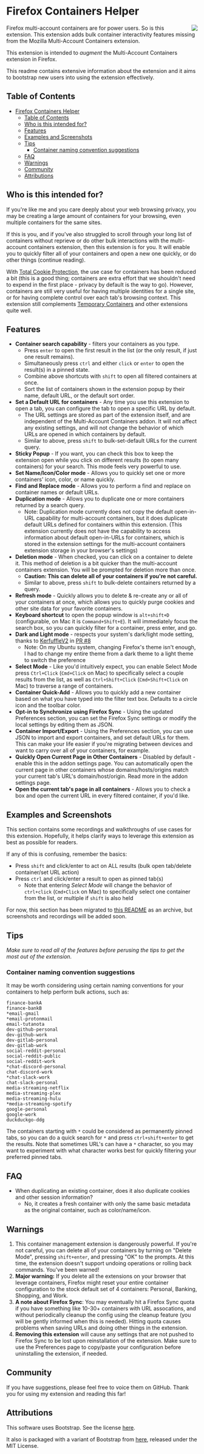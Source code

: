 # Firefox Containers Helper

<img align="right" src="src/icons/icon_cube.png">

Firefox multi-account containers are for power users. So is this extension. This extension adds bulk container interactivity features missing from the Mozilla Multi-Account Containers extension.

This extension is intended to *augment* the Multi-Account Containers extension in Firefox.

This readme contains extensive information about the extension and it aims to bootstrap new users into using the extension effectively.

## Table of Contents

- [Firefox Containers Helper](#firefox-containers-helper)
  - [Table of Contents](#table-of-contents)
  - [Who is this intended for?](#who-is-this-intended-for)
  - [Features](#features)
  - [Examples and Screenshots](#examples-and-screenshots)
  - [Tips](#tips)
    - [Container naming convention suggestions](#container-naming-convention-suggestions)
  - [FAQ](#faq)
  - [Warnings](#warnings)
  - [Community](#community)
  - [Attributions](#attributions)

## Who is this intended for?

If you're like me and you care deeply about your web browsing privacy, you may be creating a large amount of containers for your browsing, even multiple containers for the same sites.

If this is you, and if you've also struggled to scroll through your long list of containers without reprieve or do other bulk interactions with the multi-account containers extension, then this extension is for you. It will enable you to quickly filter all of your containers and open a new one quickly, or do other things (continue reading).

With [Total Cookie Protection](https://blog.mozilla.org/security/2021/02/23/total-cookie-protection/), the use case for containers has been reduced a bit (this is a good thing; containers are extra effort that we shouldn't need to expend in the first place - privacy by default is the way to go). However, containers are still very useful for having multiple identities for a single site, or for having complete control over each tab's browsing context. This extension still complements [Temporary Containers](https://addons.mozilla.org/en-US/firefox/addon/temporary-containers/) and other extensions quite well.

## Features

* **Container search capability** - filters your containers as you type.
  * Press `enter` to open the first result in the list (or the only result, if just one result remains).
  * Simultaneously press `ctrl` and either `click` or `enter` to open the result(s) in a pinned state.
  * Combine above shortcuts with `shift` to open all filtered containers at once.
  * Sort the list of containers shown in the extension popup by their name, default URL, or the default sort order.
* **Set a Default URL for containers** - Any time you use this extension to open a tab, you can configure the tab to open a specific URL by default.
  * The URL settings are stored as part of the extension itself, and are independent of the Multi-Account Containers addon. It will not affect any existing settings, and will not change the behavior of which URLs are opened in which containers by default.
  * Similar to above, press `shift` to bulk-set-default URLs for the current query.
* **Sticky Popup** - If you want, you can check this box to keep the extension open while you click on different results (to open many containers) for your search. This mode feels very powerful to use.
* **Set Name/Icon/Color mode** - Allows you to quickly set one or more containers' icon, color, or name quickly.
* **Find and Replace mode** - Allows you to perform a find and replace on container names or default URLs.
* **Duplication mode** - Allows you to duplicate one or more containers returned by a search query.
  * Note: Duplication mode currently does not copy the default open-in-URL capability for multi-account containers, but it does duplicate default URLs defined for containers within this extension. (This extension currently does not have the capability to access information about default open-in-URLs for containers, which is stored in the extension settings for the multi-account containers extension storage in your browser's settings)
* **Deletion mode** - When checked, you can click on a container to delete it. This method of deletion is a bit quicker than the multi-account containers extension. You will be prompted for deletion more than once.
  * **Caution: This can delete all of your containers if you're not careful.**
  * Similar to above, press `shift` to bulk-delete containers returned by a query.
* **Refresh mode** - Quickly allows you to delete & re-create any or all of your containers at once, which allows you to quickly purge cookies and other site data for your favorite containers.
* **Keyboard shortcut** to open the popup window is `alt+shift+D` (configurable, on Mac it is `Command+Shift+E`). It will immediately focus the search box, so you can quickly filter for a container, press enter, and go.
* **Dark and Light mode** - respects your system's dark/light mode setting, thanks to [KerfuffleV2](https://github.com/cmcode-dev/firefox-containers-helper/issues?q=is%3Apr+author%3AKerfuffleV2) in [PR #8](https://github.com/cmcode-dev/firefox-containers-helper/pull/8)
  * Note: On my Ubuntu system, changing Firefox's theme isn't enough, I had to change my entire theme from a dark theme to a light theme to switch the preference
* **Select Mode** - Like you'd intuitively expect, you can enable Select Mode press `Ctrl+Click` (`Cmd+Click` on Mac) to specifically select a couple results from the list, as well as `Ctrl+Shift+Click` (`Cmd+Shift+Click` on Mac) to traverse a range of containers.
* **Container Quick-Add** - Allows you to quickly add a new container based on what you have typed into the filter text box. Defaults to a circle icon and the toolbar color.
* **Opt-in to Synchronize using Firefox Sync** - Using the updated Preferences section, you can set the Firefox Sync settings or modify the local settings by editing them as JSON.
* **Container Import/Export** - Using the Preferences section, you can use JSON to import and export containers, and set default URLs for them. This can make your life easier if you're migrating between devices and want to carry over all of your containers, for example.
* **Quickly Open Current Page in Other Containers** - Disabled by default - enable this in the addon settings page. You can automatically open the current page in other containers whose domains/hosts/origins match your current tab's URL's domain/host/origin. Read more in the addon settings page.
* **Open the current tab's page in all containers** - Allows you to check a box and open the current URL in every filtered container, if you'd like.

## Examples and Screenshots

This section contains some recordings and walkthroughs of use cases for this extension. Hopefully, it helps clarify ways to leverage this extension as best as possible for readers.

If any of this is confusing, remember the basics:

* Press `shift` and click/enter to act on ALL results (bulk open tab/delete container/set URL action)
* Press `ctrl` and click/enter a result to open as pinned tab(s)
  * Note that entering *Select Mode* will change the behavior of `ctrl+click` (`Cmd+Click` on Mac) to specifically select one container from the list, or multiple if `shift` is also held

For now, this section has been migrated to [this README](./readme-assets/README.md) as an archive, but screenshots and recordings will be added soon.

## Tips

*Make sure to read all of the features before perusing the tips to get the most out of the extension.*

### Container naming convention suggestions

It may be worth considering using certain naming conventions for your containers to help perform bulk actions, such as:

```
finance-bankA
finance-bankB
*email-gmail
*email-protonmail
email-tutanota
dev-github-personal
dev-github-work
dev-gitlab-personal
dev-gitlab-work
social-reddit-personal
social-reddit-public
social-reddit-work
*chat-discord-personal
chat-discord-work
*chat-slack-work
chat-slack-personal
media-streaming-netflix
media-streaming-plex
media-streaming-hulu
*media-streaming-spotify
google-personal
google-work
duckduckgo-ddg
```

The containers starting with `*` could be considered as permanently pinned tabs, so you can do a quick search for `*` and press `ctrl+shift+enter` to get the results. Note that sometimes URL's can have a `*` character, so you may want to experiment with what character works best for quickly filtering your preferred pinned tabs.

## FAQ

* When duplicating an existing container, does it also duplicate cookies and other session information?
  * No, it creates a fresh container with only the same basic metadata as the original container, such as color/name/icon.

## Warnings

1. This container management extension is dangerously powerful. If you're not careful, you can delete all of your containers by turning on "Delete Mode", pressing `shift+enter`, and pressing "OK" to the prompts. At this time, the extension doesn't support undoing operations or rolling back commands. You've been warned!
1. **Major warning:** If you delete all the extensions on your browser that leverage containers, Firefox might reset your entire container configuration to the stock default set of 4 containers: Personal, Banking, Shopping, and Work.
1. **A note about Firefox Sync**: You may eventually hit a Firefox Sync quota if you have something like 10-30+ containers with URL assocations, and without periodically cleanup the config using the cleanup feature (you will be gently informed when this is needed). Hitting quota causes problems when saving URLs and doing other things in the extension.
2. **Removing this extension** will cause any settings that are not pushed to Firefox Sync to be lost upon reinstallation of the extension. Make sure to use the Preferences page to copy/paste your configuration before uninstalling the extension, if needed.

## Community

If you have suggestions, please feel free to voice them on GitHub. Thank you for using my extension and reading this far!

## Attributions

This software uses Bootstrap. See the license [here](https://github.com/twbs/bootstrap/blob/main/LICENSE).

It also is packaged with a variant of Bootstrap from [here](https://github.com/vinorodrigues/bootstrap-dark), released under the MIT License.
